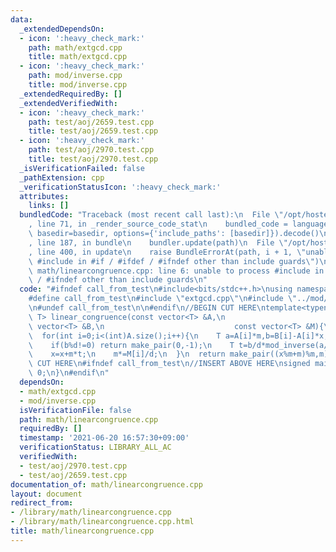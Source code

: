 ```yaml
---
data:
  _extendedDependsOn:
  - icon: ':heavy_check_mark:'
    path: math/extgcd.cpp
    title: math/extgcd.cpp
  - icon: ':heavy_check_mark:'
    path: mod/inverse.cpp
    title: mod/inverse.cpp
  _extendedRequiredBy: []
  _extendedVerifiedWith:
  - icon: ':heavy_check_mark:'
    path: test/aoj/2659.test.cpp
    title: test/aoj/2659.test.cpp
  - icon: ':heavy_check_mark:'
    path: test/aoj/2970.test.cpp
    title: test/aoj/2970.test.cpp
  _isVerificationFailed: false
  _pathExtension: cpp
  _verificationStatusIcon: ':heavy_check_mark:'
  attributes:
    links: []
  bundledCode: "Traceback (most recent call last):\n  File \"/opt/hostedtoolcache/Python/3.9.7/x64/lib/python3.9/site-packages/onlinejudge_verify/documentation/build.py\"\
    , line 71, in _render_source_code_stat\n    bundled_code = language.bundle(stat.path,\
    \ basedir=basedir, options={'include_paths': [basedir]}).decode()\n  File \"/opt/hostedtoolcache/Python/3.9.7/x64/lib/python3.9/site-packages/onlinejudge_verify/languages/cplusplus.py\"\
    , line 187, in bundle\n    bundler.update(path)\n  File \"/opt/hostedtoolcache/Python/3.9.7/x64/lib/python3.9/site-packages/onlinejudge_verify/languages/cplusplus_bundle.py\"\
    , line 400, in update\n    raise BundleErrorAt(path, i + 1, \"unable to process\
    \ #include in #if / #ifdef / #ifndef other than include guards\")\nonlinejudge_verify.languages.cplusplus_bundle.BundleErrorAt:\
    \ math/linearcongruence.cpp: line 6: unable to process #include in #if / #ifdef\
    \ / #ifndef other than include guards\n"
  code: "#ifndef call_from_test\n#include<bits/stdc++.h>\nusing namespace std;\n\n\
    #define call_from_test\n#include \"extgcd.cpp\"\n#include \"../mod/inverse.cpp\"\
    \n#undef call_from_test\n\n#endif\n//BEGIN CUT HERE\ntemplate<typename T>\npair<T,\
    \ T> linear_congruence(const vector<T> &A,\n                             const\
    \ vector<T> &B,\n                             const vector<T> &M){\n  T x=0,m=1;\n\
    \  for(int i=0;i<(int)A.size();i++){\n    T a=A[i]*m,b=B[i]-A[i]*x,d=__gcd(M[i],a);\n\
    \    if(b%d!=0) return make_pair(0,-1);\n    T t=b/d*mod_inverse(a/d,M[i]/d)%(M[i]/d);\n\
    \    x=x+m*t;\n    m*=M[i]/d;\n  }\n  return make_pair((x%m+m)%m,m);\n}\n//END\
    \ CUT HERE\n#ifndef call_from_test\n//INSERT ABOVE HERE\nsigned main(){\n  return\
    \ 0;\n}\n#endif\n"
  dependsOn:
  - math/extgcd.cpp
  - mod/inverse.cpp
  isVerificationFile: false
  path: math/linearcongruence.cpp
  requiredBy: []
  timestamp: '2021-06-20 16:57:30+09:00'
  verificationStatus: LIBRARY_ALL_AC
  verifiedWith:
  - test/aoj/2970.test.cpp
  - test/aoj/2659.test.cpp
documentation_of: math/linearcongruence.cpp
layout: document
redirect_from:
- /library/math/linearcongruence.cpp
- /library/math/linearcongruence.cpp.html
title: math/linearcongruence.cpp
---
```

